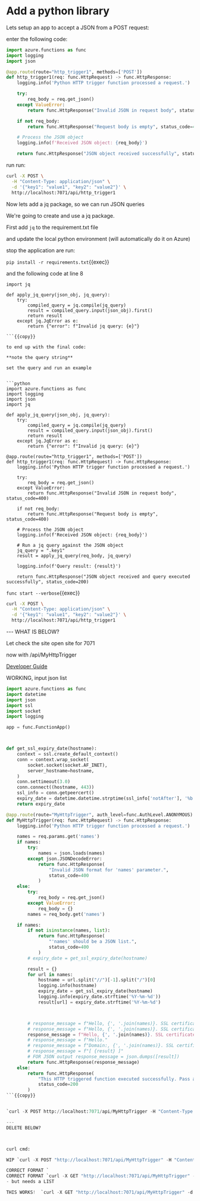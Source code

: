 
# Add a python library

Lets setup an app to accept a JSON from a POST request:

enter the following code:

```python
import azure.functions as func
import logging
import json

@app.route(route="http_trigger1", methods=['POST'])
def http_trigger1(req: func.HttpRequest) -> func.HttpResponse:
    logging.info('Python HTTP trigger function processed a request.')

    try:
        req_body = req.get_json()
    except ValueError:
        return func.HttpResponse("Invalid JSON in request body", status_code=400)

    if not req_body:
        return func.HttpResponse("Request body is empty", status_code=400)

    # Process the JSON object
    logging.info(f'Received JSON object: {req_body}')

    return func.HttpResponse("JSON object received successfully", status_code=200)
```

run run:

```bash
curl -X POST \
  -H "Content-Type: application/json" \
  -d '{"key1": "value1", "key2": "value2"}' \
  http://localhost:7071/api/http_trigger1
```

Now lets add a jq package, so we can run JSON queries

We're going to create and use a jq package.

First add `jq` to the requirement.txt file

and update the local python environment (will automatically do it on Azure)

stop the application are run:

`pip install -r requirements.txt`{{exec}}



and the following code at line 8

```
import jq

def apply_jq_query(json_obj, jq_query):
    try:
        compiled_query = jq.compile(jq_query)
        result = compiled_query.input(json_obj).first()
        return result
    except jq.JqError as e:
        return {"error": f"Invalid jq query: {e}"}

```{{copy}}

to end up with the final code:

**note the query string**

set the query and run an example


```python
import azure.functions as func
import logging
import json
import jq

def apply_jq_query(json_obj, jq_query):
    try:
        compiled_query = jq.compile(jq_query)
        result = compiled_query.input(json_obj).first()
        return result
    except jq.JqError as e:
        return {"error": f"Invalid jq query: {e}"}

@app.route(route="http_trigger1", methods=['POST'])
def http_trigger1(req: func.HttpRequest) -> func.HttpResponse:
    logging.info('Python HTTP trigger function processed a request.')

    try:
        req_body = req.get_json()
    except ValueError:
        return func.HttpResponse("Invalid JSON in request body", status_code=400)

    if not req_body:
        return func.HttpResponse("Request body is empty", status_code=400)

    # Process the JSON object
    logging.info(f'Received JSON object: {req_body}')

    # Run a jq query against the JSON object
    jq_query = ".key1"
    result = apply_jq_query(req_body, jq_query)

    logging.info(f'Query result: {result}')

    return func.HttpResponse("JSON object received and query executed successfully", status_code=200)
```
`func start --verbose`{{exec}}

```bash
curl -X POST \
  -H "Content-Type: application/json" \
  -d '{"key1": "value1", "key2": "value2"}' \
  http://localhost:7071/api/http_trigger1
```

--- WHAT IS BELOW?

Let check the site  open site for 7071

now with /api/MyHttpTrigger


[Developer Guide](https://learn.microsoft.com/en-us/azure/azure-functions/functions-reference-python?tabs=get-started%2Casgi%2Capplication-level&pivots=python-mode-decorators)

WORKING, input json list

```python
import azure.functions as func
import datetime
import json
import ssl
import socket
import logging

app = func.FunctionApp()



def get_ssl_expiry_date(hostname):
    context = ssl.create_default_context()
    conn = context.wrap_socket(
        socket.socket(socket.AF_INET),
        server_hostname=hostname,
    )
    conn.settimeout(3.0)
    conn.connect((hostname, 443))
    ssl_info = conn.getpeercert()
    expiry_date = datetime.datetime.strptime(ssl_info['notAfter'], '%b %d %H:%M:%S %Y %Z')
    return expiry_date

@app.route(route="MyHttpTrigger", auth_level=func.AuthLevel.ANONYMOUS)
def MyHttpTrigger(req: func.HttpRequest) -> func.HttpResponse:
    logging.info('Python HTTP trigger function processed a request.')

    names = req.params.get('names')
    if names:
        try:
            names = json.loads(names)
        except json.JSONDecodeError:
            return func.HttpResponse(
                "Invalid JSON format for 'names' parameter.",
                status_code=400
            )
    else:
        try:
            req_body = req.get_json()
        except ValueError:
            req_body = {}
        names = req_body.get('names')

    if names:
        if not isinstance(names, list):
            return func.HttpResponse(
                "'names' should be a JSON list.",
                status_code=400
            )
        # expiry_date = get_ssl_expiry_date(hostname)

        result = {}
        for url in names:
            hostname = url.split("//")[-1].split("/")[0]
            logging.info(hostname)
            expiry_date = get_ssl_expiry_date(hostname)
            logging.info(expiry_date.strftime('%Y-%m-%d'))
            result[url] = expiry_date.strftime('%Y-%m-%d')



        # response_message = f"Hello, {', '.join(names)}. SSL certificate expiry date is {expiry_date}."
        # response_message = f"Hello, {', '.join(names)}. SSL certificate expiry date is {', '.join(result)}."
        response_message = f"Hello, {', '.join(names)}. SSL certificate expiry date is {result}."
        # response_message = f"Hello."
        # response_message = f"Domain:, {', '.join(names)}. SSL certificate expiry date is {result}."
        # response_message = f"[ {result} ]"
        # FOR JSON output response_message = json.dumps([result])
        return func.HttpResponse(response_message)
    else:
        return func.HttpResponse(
            "This HTTP triggered function executed successfully. Pass a 'names' JSON list in the query string or in the request body for a personalized response.",
            status_code=200
        )
```{{copy}}


`curl -X POST http://localhost:7071/api/MyHttpTrigger -H "Content-Type: application/json" -d '{"names": ["www.example.com", "www.bbc.com"]}'`{{exec}}

---
DELETE BELOW?



curl cmd:

WIP `curl -X POST "http://localhost:7071/api/MyHttpTrigger" -H "Content-Type: application/json" -d '{"names":["john","jim"]}'`{{exec}}

CORRECT FORMAT `
CORRECT FORMAT `curl -X GET "http://localhost:7071/api/MyHttpTrigger" -d 'names=["www.example.com"}]'`{{exec}}
- but needs a LIST

THIS WORKS!  `curl -X GET "http://localhost:7071/api/MyHttpTrigger" -d '{"names":["www.example.com"]}'`{{exec}}
